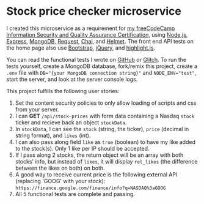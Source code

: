 # Stock price checker microservice

I created this microservice as a requirement for [my freeCodeCamp Information Security and Quality Assurance Certification](https://www.freecodecamp.org/certification/tywmick/information-security-and-quality-assurance), using [Node.js](https://nodejs.org/en/), [Express](https://expressjs.com/), [MongoDB](https://mongodb.github.io/node-mongodb-native/), [Request](https://github.com/request/request), [Chai](https://www.chaijs.com/), and [Helmet](https://helmetjs.github.io/). The front end API tests on the home page also use [Bootstrap](https://getbootstrap.com/), [jQuery](https://jquery.com/), and [highlight.js](https://highlightjs.org/).

You can read the functional tests I wrote on [GitHub](https://github.com/tywmick/stockchecker/tree/glitch/tests/2_functional-tests.js) or [Glitch](https://glitch.com/edit/#!/ty-stockchecker?path=tests/2_functional-tests.js). To run the tests yourself, create a MongoDB database, fork/remix this project, create a `.env` file with `DB="{your MongoDB connection string}"` and `NODE_ENV="test"`, start the server, and look at the server console logs.

This project fulfills the following user stories:

1.  Set the content security policies to only allow loading of scripts and css from your server.
2.  I can **GET** `/api/stock-prices` with form data containing a Nasdaq `stock` ticker and recieve back an object `stockData`.
3.  In `stockData`, I can see the `stock` (string, the ticker), `price` (decimal in string format), and `likes` (int).
4.  I can also pass along field `like` as `true` (boolean) to have my like added to the stock(s). Only 1 like per IP should be accepted.
5.  If I pass along 2 stocks, the return object will be an array with both stocks' info, but instead of `likes`, it will display `rel_likes` (the difference between the likes on both) on both.
6.  A good way to receive current price is the following external API (replacing 'GOOG' with your stock): `https://finance.google.com/finance/info?q=NASDAQ%3aGOOG`
7.  All 5 functional tests are complete and passing.
